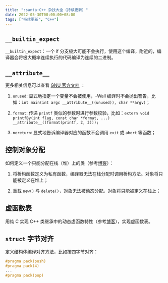 ```yaml
---
title: ":santa:C++ 杂技大全（持续更新）"
date: 2022-05-30T00:00:00+08:00
tags: ["持续更新", "C++"]
---
```


## `__builtin_expect`

`__builtin_expect`：一个 if 分支极大可能不会执行，使用这个编译，附近的，编译器会将极大概率连续执行的代码编译为连续的二进制。


## `__attribute__`

更多相关信息可以查看 [GNU 官方文档](https://gcc.gnu.org/onlinedocs/gcc-4.3.0/gcc/Function-Attributes.html) ：

1. `unused`: 显式地指定一个变量不会被使用，-Wall 编译时不会抛出警告，比如：`int main(int argc __attribute__((unused)), char **argv)`；

2. `format`: 传递 `printf` 类似的参数时进行参数校验，比如：`extern void printfBy(int flag, const char *format, ...) __attribute__((format(printf, 2, 3)));`

3. `noreturn`: 显式地告诉编译器对应的函数不会调用 `exit` 或 `abort` 等函数；

## 控制对象分配

如何定义一个只能分配在栈（堆）上的类（参考[博客](https://www.nowcoder.com/questionTerminal/0a584aa13f804f3ea72b442a065a7618)）：

1. 将析构函数定义为私有函数，编译器无法在栈分配时调用析构方法。对象将只能被定义在堆上；

2. 重载 `new()` 与 `delete()`，对象无法被动态分配。对象将只能被定义在栈上；

## 虚函数表

用纯 C 实现 C++ 类继承中的动态虚函数特性（参考[博客](https://blog.twofei.com/496/)），实现虚函数表。

## `struct` 字节对齐

定义结构体编译对齐方法，比如按四字节对齐：

```c++
#pragma pack(push)
#pragma pack(4)
...
#pragma pack(pop)
```